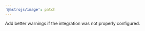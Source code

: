 ```yaml
---
'@astrojs/image': patch
---
```


Add better warnings if the integration was not properly configured.
